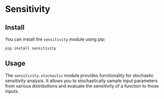 # Sensitivity

## Install

You can install the `sensitivity` module using pip:

```shell
pip install sensitivity
```


## Usage

The `sensitivity.stochastic` module provides functionality for stochastic sensitivity analysis. It allows you to stochastically sample input parameters from various distributions and evaluate the sensitivity of a function to those inputs.


